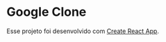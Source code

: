 # Google Clone

Esse projeto foi desenvolvido com [Create React App](https://github.com/facebook/create-react-app).
